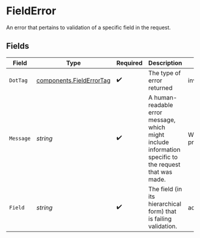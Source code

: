 # FieldError

An error that pertains to validation of a specific field in the request.


## Fields

| Field                                                                                                  | Type                                                                                                   | Required                                                                                               | Description                                                                                            | Example                                                                                                |
| ------------------------------------------------------------------------------------------------------ | ------------------------------------------------------------------------------------------------------ | ------------------------------------------------------------------------------------------------------ | ------------------------------------------------------------------------------------------------------ | ------------------------------------------------------------------------------------------------------ |
| `DotTag`                                                                                               | [components.FieldErrorTag](../../models/components/fielderrortag.md)                                   | :heavy_check_mark:                                                                                     | The type of error returned                                                                             | invalid_input_parameter                                                                                |
| `Message`                                                                                              | *string*                                                                                               | :heavy_check_mark:                                                                                     | A human-readable error message, which might include information specific to the request that was made. | We were unable to process your request.                                                                |
| `Field`                                                                                                | *string*                                                                                               | :heavy_check_mark:                                                                                     | The field (in its hierarchical form) that is failing validation.                                       | address.phone                                                                                          |